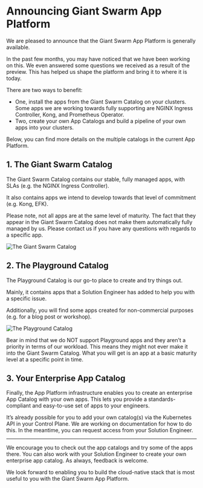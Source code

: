 # Announcing Giant Swarm App Platform
We are pleased to announce that the Giant Swarm App Platform is generally available.

In the past few months, you may have noticed that we have been working on this. We even answered some questions we received as a result of the preview. This has helped us shape the platform and bring it to where it is today.

There are two ways to benefit:

* One, install the apps from the Giant Swarm Catalog on your clusters. Some apps we are working towards fully supporting are NGINX Ingress Controller, Kong, and Prometheus Operator.
* Two, create your own App Catalogs and build a pipeline of your own apps into your clusters.

Below, you can find more details on the multiple catalogs in the current App Platform.


## 1. **The Giant Swarm Catalog**

The Giant Swarm Catalog contains our stable, fully managed apps, with SLAs (e.g. the NGINX Ingress Controller). 

It also contains apps we intend to develop towards that level of commitment (e.g. Kong, EFK).

Please note, not all apps are at the same level of maturity. The fact that they appear in the Giant Swarm Catalog does not make them automatically fully managed by us. Please contact us if you have any questions with regards to a specific app.


![The Giant Swarm Catalog](https://p80.f1.n0.cdn.getcloudapp.com/items/lluDyJ14/Image%202020-04-22%20at%209.58.56%20AM.png?v=a356238b6f1a34f5840d3609c743f808)

## 2. The Playground Catalog

The Playground Catalog is our go-to place to create and try things out. 

Mainly, it contains apps that a Solution Engineer has added to help you with a specific issue. 

Additionally, you will find some apps created for non-commercial purposes (e.g. for a blog post or workshop).


![The Playground Catalog](https://p80.f1.n0.cdn.getcloudapp.com/items/z8uxX8wL/Image%202020-04-22%20at%2010.03.00%20AM.png?v=1439b2120f9203b7e4ba13ce26b83af3)


Bear in mind that we do NOT support Playground apps and they aren’t a priority in terms of our workload. This means they might not ever make it into the Giant Swarm Catalog. What you will get is an app at a basic maturity level at a specific point in time.


## 3. Your Enterprise App Catalog

Finally, the App Platform infrastructure enables you to create an enterprise App Catalog with your own apps. This lets you provide a standards-compliant and easy-to-use set of apps to your engineers.

It’s already possible for you to add your own catalog(s) via the Kubernetes API in your Control Plane. We are working on documentation for how to do this. In the meantime, you can request access from your Solution Engineer.


----------

We encourage you to check out the app catalogs and try some of the apps there. You can also work with your Solution Engineer to create your own enterprise app catalog. As always, feedback is welcome.

We look forward to enabling you to build the cloud-native stack that is most useful to you with the Giant Swarm App Platform.
